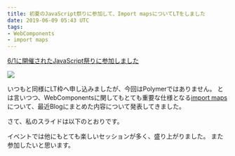 ```yaml
---
title: 初夏のJavaScript祭りに参加して、Import mapsについてLTをしました
date: 2019-06-09 05:43 UTC
tags:
- WebComponents
- import maps
---
```


[6/1に開催されたJavaScript祭りに参加しました](https://javascript-fes.doorkeeper.jp/events/90894)

![](https://dzpp79ucibp5a.cloudfront.net/events_banners/90894_normal_1556002686_jsfes2019.png)

いつもと同様にLT枠へ申し込みましたが、今回はPolymerではありません。
とは言いつつ、WebComponentsに関してもとても重要な仕様となる[import maps](https://github.com/WICG/import-maps)について、最近Blogにまとめた内容について発表してきました。

さて、私のスライドは以下のとおりです。

<script async class="speakerdeck-embed" data-id="912b2dfa5d154da6878af26b60aa5b7e" data-ratio="1.33333333333333" src="//speakerdeck.com/assets/embed.js"></script>

イベントでは他にもとても楽しいセッションが多く、盛り上がりました。
また参加したいと思います。
